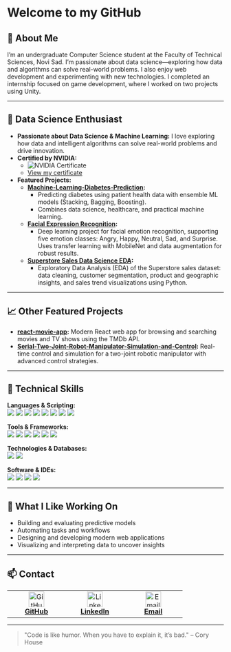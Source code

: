 # Welcome to my GitHub

## 🚀 About Me

I’m an undergraduate Computer Science student at the Faculty of Technical Sciences, Novi Sad. I’m passionate about data science—exploring how data and algorithms can solve real-world problems. I also enjoy web development and experimenting with new technologies. I completed an internship focused on game development, where I worked on two projects using Unity.

---

## 🧠 Data Science Enthusiast

- **Passionate about Data Science & Machine Learning:** I love exploring how data and intelligent algorithms can solve real-world problems and drive innovation.
- **Certified by NVIDIA:**
  - ![NVIDIA Certificate](https://img.shields.io/badge/NVIDIA-Certified-brightgreen?style=for-the-badge&logo=nvidia&logoColor=white)
  - [View my certificate](https://learn.nvidia.com/certificates?id=E0YtNhT4QKClPc-FhUdMmg)
- **Featured Projects:**
  - **[Machine-Learning-Diabetes-Prediction](https://github.com/ituni42/Machine-Learning-Diabetes-Prediction):**
    - Predicting diabetes using patient health data with ensemble ML models (Stacking, Bagging, Boosting).
    - Combines data science, healthcare, and practical machine learning.
  - **[Facial Expression Recognition](https://github.com/ituni42/facial-expression-recognition):**
    - Deep learning project for facial emotion recognition, supporting five emotion classes: Angry, Happy, Neutral, Sad, and Surprise. Uses transfer learning with MobileNet and data augmentation for robust results.
  - **[Superstore Sales Data Science EDA](https://github.com/ituni42/superstore-sales-data-science-eda):**
    - Exploratory Data Analysis (EDA) of the Superstore sales dataset: data cleaning, customer segmentation, product and geographic insights, and sales trend visualizations using Python.

---

## 📈 Other Featured Projects

- **[react-movie-app](https://github.com/ituni42/react-movie-app):**
  Modern React web app for browsing and searching movies and TV shows using the TMDb API.
- **[Serial-Two-Joint-Robot-Manipulator-Simulation-and-Control](https://github.com/ituni42/Serial-Two-Joint-Robot-Manipulator-Simulation-and-Control):**
  Real-time control and simulation for a two-joint robotic manipulator with advanced control strategies.

---

## 🎨 Technical Skills

**Languages & Scripting:**  
<img src="https://img.shields.io/badge/Python-3776AB?style=for-the-badge&logo=python&logoColor=white"/> <img src="https://img.shields.io/badge/C%23-239120?style=for-the-badge&logo=c-sharp&logoColor=white"/> <img src="https://img.shields.io/badge/C++-00599C?style=for-the-badge&logo=c%2B%2B&logoColor=white"/> <img src="https://img.shields.io/badge/C-00599C?style=for-the-badge&logo=c&logoColor=white"/> <img src="https://img.shields.io/badge/Java-007396?style=for-the-badge&logo=java&logoColor=white"/> <img src="https://img.shields.io/badge/JavaScript-F7DF1E?style=for-the-badge&logo=javascript&logoColor=black"/> <img src="https://img.shields.io/badge/HTML5-E34F26?style=for-the-badge&logo=html5&logoColor=white"/> <img src="https://img.shields.io/badge/CSS3-1572B6?style=for-the-badge&logo=css3&logoColor=white"/>

**Tools & Frameworks:**  
<img src="https://img.shields.io/badge/.NET-512BD4?style=for-the-badge&logo=dotnet&logoColor=white"/> <img src="https://img.shields.io/badge/Node.js-339933?style=for-the-badge&logo=nodedotjs&logoColor=white"/> <img src="https://img.shields.io/badge/Unity-000000?style=for-the-badge&logo=unity&logoColor=white"/> <img src="https://img.shields.io/badge/React-61DAFB?style=for-the-badge&logo=react&logoColor=black"/> <img src="https://img.shields.io/badge/OpenCV-5C3EE8?style=for-the-badge&logo=opencv&logoColor=white"/> <img src="https://img.shields.io/badge/Git-F05032?style=for-the-badge&logo=git&logoColor=white"/>

**Technologies & Databases:**  
<img src="https://img.shields.io/badge/MongoDB-47A248?style=for-the-badge&logo=mongodb&logoColor=white"/> <img src="https://img.shields.io/badge/PostgreSQL-4169E1?style=for-the-badge&logo=postgresql&logoColor=white"/>

**Software & IDEs:**  
<img src="https://img.shields.io/badge/VS%20Code-007ACC?style=for-the-badge&logo=visual-studio-code&logoColor=white"/> <img src="https://img.shields.io/badge/Visual%20Studio-5C2D91?style=for-the-badge&logo=visual-studio&logoColor=white"/> <img src="https://img.shields.io/badge/PyCharm-000000?style=for-the-badge&logo=pycharm&logoColor=white"/> <img src="https://img.shields.io/badge/Eclipse-2C2255?style=for-the-badge&logo=eclipse-ide&logoColor=white"/>

---

## 🌱 What I Like Working On

- Building and evaluating predictive models
- Automating tasks and workflows
- Designing and developing modern web applications
- Visualizing and interpreting data to uncover insights

---

## 📫 Contact

<table>
  <tr>
    <td align="center" width="120">
      <a href="https://github.com/ituni42" target="_blank">
        <img src="https://cdn.jsdelivr.net/gh/devicons/devicon/icons/github/github-original.svg" alt="GitHub" width="36" height="36"/><br/>
        <b>GitHub</b>
      </a>
    </td>
    <td align="center" width="120">
      <a href="https://www.linkedin.com/in/ilijatokicc/" target="_blank">
        <img src="https://cdn.jsdelivr.net/gh/devicons/devicon/icons/linkedin/linkedin-original.svg" alt="LinkedIn" width="36" height="36"/><br/>
        <b>LinkedIn</b>
      </a>
    </td>
    <td align="center" width="120">
      <a href="mailto:tokicilija@gmail.com" target="_blank">
        <img src="https://upload.wikimedia.org/wikipedia/commons/4/4e/Gmail_Icon.png" alt="Email" width="36" height="36"/><br/>
        <b>Email</b>
      </a>
    </td>
  </tr>
</table>

---

> "Code is like humor. When you have to explain it, it’s bad." – Cory House 

